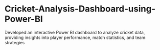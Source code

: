 # Cricket-Analysis-Dashboard-using-Power-BI
Developed an interactive Power BI dashboard to analyze cricket data, providing insights into player performance, match statistics, and team strategies
